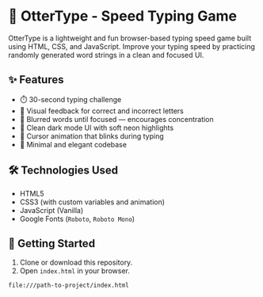 # 🦦 OtterType - Speed Typing Game

OtterType is a lightweight and fun browser-based typing speed game built using HTML, CSS, and JavaScript. Improve your typing speed by practicing randomly generated word strings in a clean and focused UI.

## ✨ Features

- ⏱️ 30-second typing challenge
- 👀 Visual feedback for correct and incorrect letters
- 🎯 Blurred words until focused — encourages concentration
- 🌙 Clean dark mode UI with soft neon highlights
- 🧠 Cursor animation that blinks during typing
- 📜 Minimal and elegant codebase

## 🛠️ Technologies Used

- HTML5
- CSS3 (with custom variables and animation)
- JavaScript (Vanilla)
- Google Fonts (`Roboto`, `Roboto Mono`)

## 🚀 Getting Started

1. Clone or download this repository.
2. Open `index.html` in your browser.

```bash
file:///path-to-project/index.html
